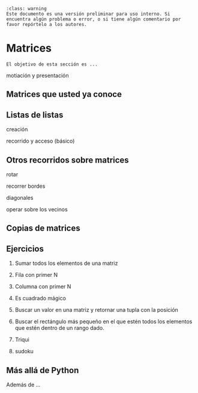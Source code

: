 ```{admonition} Versión borrador / preliminar
:class: warning
Este documento es una versión preliminar para uso interno. Si encuentra algún problema o error, o si tiene algún comentario por favor repórtelo a los autores.
```


# Matrices

```{admonition} Objetivo de la sección
El objetivo de esta sección es ...
```

motiación y presentación

## Matrices que usted ya conoce

## Listas de listas

creación

recorrido y acceso (básico)


## Otros recorridos sobre matrices

rotar

recorrer bordes

diagonales

operar sobre los vecinos


## Copias de matrices


## Ejercicios ##

1. Sumar todos los elementos de una matriz

2. Fila con primer N
3. Columna con primer N
4. Es cuadrado mágico
5. Buscar un valor en una matriz y retornar una tupla con la posición
6. Buscar el rectángulo más pequeño en el que estén todos los elementos que estén dentro de un rango dado.
5. Triqui
5. sudoku


## Más allá de Python

Además de ...
 


